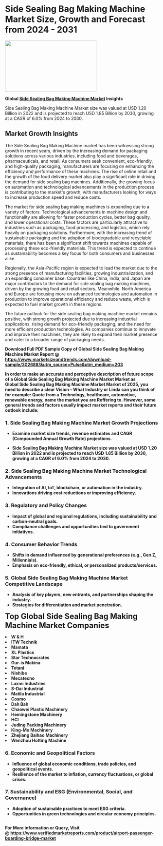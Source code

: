 <H1>Side Sealing Bag Making Machine Market Size, Growth and Forecast from 2024 - 2031</H1><img class="aligncenter size-medium wp-image-584254" src="https://thirdeyenews.in/wp-content/uploads/2024/09/Global-Market-Research-300x168.jpeg" alt="" width="300" height="168" /><p><strong>Global&nbsp;<a href="https://www.marketsizeandtrends.com/download-sample/302688/&amp;utm_source=Pulse&amp;utm_medium=203">Side Sealing Bag Making Machine Market</a> Insights</strong></p><p>Side Sealing Bag Making Machine Market size was valued at USD 1.20 Billion in 2022 and is projected to reach USD 1.85 Billion by 2030, growing at a CAGR of 6.0% from 2024 to 2030.</p><p><h2>Market Growth Insights</h2> <p>The Side Sealing Bag Making Machine market has been witnessing strong growth in recent years, driven by the increasing demand for packaging solutions across various industries, including food and beverages, pharmaceuticals, and retail. As consumers seek convenient, eco-friendly, and high-quality packaging, manufacturers are focusing on enhancing the efficiency and performance of these machines. The rise of online retail and the growth of the food delivery market also play a significant role in driving the demand for side sealing bag machines. Additionally, the growing focus on automation and technological advancements in the production process is contributing to the market's growth, with manufacturers looking for ways to increase production speed and reduce costs.</p> <p><strong></strong></p> <p>The market for side sealing bag making machines is expanding due to a variety of factors. Technological advancements in machine design and functionality are allowing for faster production cycles, better bag quality, and lower operational costs. These factors are particularly attractive to industries such as packaging, food processing, and logistics, which rely heavily on packaging solutions. Furthermore, with the increasing trend of sustainable packaging and the adoption of biodegradable and recyclable materials, there has been a significant shift towards machines capable of processing these eco-friendly materials. This trend is expected to continue as sustainability becomes a key focus for both consumers and businesses alike.</p> <p>Regionally, the Asia-Pacific region is expected to lead the market due to the strong presence of manufacturing facilities, growing industrialization, and an expanding consumer base. Countries like China, India, and Japan are major contributors to the demand for side sealing bag making machines, driven by the growing food and retail sectors. Meanwhile, North America and Europe are focusing more on advanced technologies and automation in production to improve operational efficiency and reduce waste, which is expected to fuel market growth in these regions.</p> <p>The future outlook for the side sealing bag making machine market remains positive, with strong growth projected due to increasing industrial applications, rising demand for eco-friendly packaging, and the need for more efficient production technologies. As companies continue to innovate and improve their machines, they are likely to expand their market presence and cater to a broader range of packaging needs.</p> <p><strong></p><p><span class=""><strong>Download Full PDF Sample Copy of Global Side Sealing Bag Making Machine Market Report</strong> @ <a href="https://www.marketsizeandtrends.com/download-sample/302688/&amp;utm_source=Pulse&amp;utm_medium=203" target="_blank">https://www.marketsizeandtrends.com/download-sample/302688/&amp;utm_source=Pulse&amp;utm_medium=203</a></span></p><p>In order to make an accurate and perceptive description of future scope of a Global&nbsp;Side Sealing Bag Making Machine Market Market as Global&nbsp;Side Sealing Bag Making Machine Market Market of 2025, you need to describe a clear Vision &ndash; What Industry or Linda can you think of for example: Quote from a Technology, healthcare, automotive, renewable energy, name the market you are Reffering to. However, some general trends and factors usually impact market reports and their future outlook include:</p><h3>1.&nbsp;<strong>Side Sealing Bag Making Machine Market Growth Projections</strong></h3><ul><li>Examine market size trends, revenue estimates and CAGR (Compounded Annual Growth Rate) projections.</li><li><p>Side Sealing Bag Making Machine Market size was valued at USD 1.20 Billion in 2022 and is projected to reach USD 1.85 Billion by 2030, growing at a CAGR of 6.0% from 2024 to 2030.</p></li></ul><h3>2.&nbsp;<strong>Side Sealing Bag Making Machine Market Technological Advancements</strong></h3><ul><li>Integration of AI, IoT, blockchain, or automation in the industry.</li><li>Innovations driving cost reductions or improving efficiency.</li></ul><h3>3.&nbsp;<strong>Regulatory and Policy Changes</strong></h3><ul><li>Impact of global and regional regulations, including sustainability and carbon-neutral goals.</li><li>Compliance challenges and opportunities tied to government initiatives.</li></ul><h3>4.&nbsp;<strong>Consumer Behavior Trends</strong></h3><ul><li>Shifts in demand influenced by generational preferences (e.g., Gen Z, Millennials).</li><li>Emphasis on eco-friendly, ethical, or personalized products/services.</li></ul><h3>5.&nbsp;<strong>Global Side Sealing Bag Making Machine Market Competitive Landscape</strong></h3><ul><li>Analysis of key players, new entrants, and partnerships shaping the industry.</li><li>Strategies for differentiation and market penetration.</li></ul><p data-pm-slice="1 1 []"><span style="color: inherit; font-family: inherit; font-size: 25px;">Top Global Side Sealing Bag Making Machine Market Companies</span></p><div class="" data-test-id=""><p><li>W & H</li><li> ITW Technik</li><li> Mamata</li><li> XL Plastics</li><li> Star Technocrates</li><li> Gur-is Makina</li><li> Totani</li><li> Nishibe</li><li> Mecatecno</li><li> Laxmi Industries</li><li> S-Dai Industrial</li><li> Matila Industrial</li><li> Cosmo</li><li> Dah Bah</li><li> Chaowei Plastic Machinery</li><li> Hemingstone Machinery</li><li> HCI</li><li> Juding Packing Machinery</li><li> King-Mo Machinery</li><li> Zhejiang Baihao Machinery</li><li> Wenzhou Hotting Machine</li></p></div><h3>6.&nbsp;<strong>Economic and Geopolitical Factors</strong></h3><ul><li>Influence of global economic conditions, trade policies, and geopolitical events.</li><li>Resilience of the market to inflation, currency fluctuations, or global crises.</li></ul><h3>7.&nbsp;<strong>Sustainability and ESG (Environmental, Social, and Governance)</strong></h3><ul><li>Adoption of sustainable practices to meet ESG criteria.</li><li>Opportunities in green technologies and circular economy principles.</li></ul><h2><strong style="font-size: 14px;">For More Information or Query, Visit @&nbsp;</strong><a style="background-color: #ffffff; font-size: 14px;" href="https://www.marketsizeandtrends.com/report/side-sealing-bag-making-machine-market/" target="_blank">https://www.verifiedmarketreports.com/product/airport-passenger-boarding-bridge-market</a></h2>
